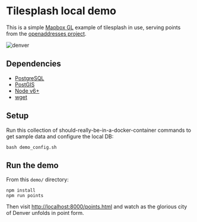 # Tilesplash local demo

This is a simple [Mapbox GL](https://www.mapbox.com/mapbox-gl-js/api/) example of tilesplash in use, serving points from the [openaddresses project](https://openaddresses.io/).

![denver](https://www.dropbox.com/s/oxrn5t7e48pvkum/denver.gif?dl=1)

## Dependencies

- [PostgreSQL](https://www.postgresql.org/download/)
- [PostGIS](http://postgis.net/install/)
- [Node v6+](https://nodejs.org/en/download/)
- [wget](https://www.gnu.org/software/wget/)

## Setup

Run this collection of should-really-be-in-a-docker-container commands to get sample data and configure the local DB:

```
bash demo_config.sh
```

## Run the demo

From this `demo/` directory:
```
npm install
npm run points
```

Then visit [http://localhost:8000/points.html](http://localhost:8000/points.html) and watch as the glorious city of Denver unfolds in point form.